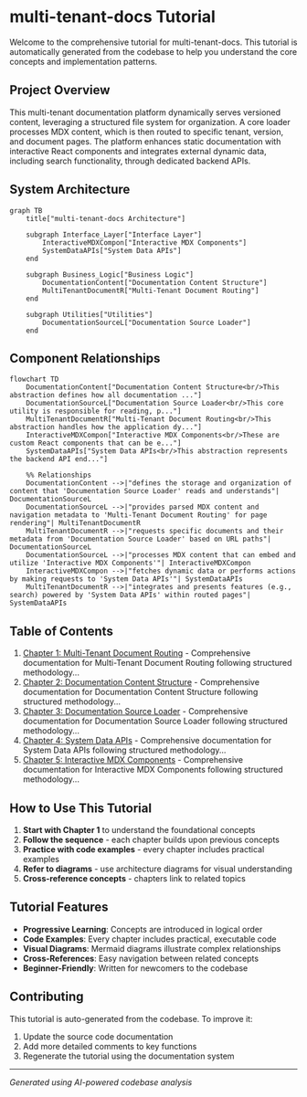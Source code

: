 # multi-tenant-docs Tutorial

Welcome to the comprehensive tutorial for multi-tenant-docs. This tutorial is automatically generated from the codebase to help you understand the core concepts and implementation patterns.

## Project Overview

This multi-tenant documentation platform dynamically serves versioned content, leveraging a structured file system for organization. A core loader processes MDX content, which is then routed to specific tenant, version, and document pages. The platform enhances static documentation with interactive React components and integrates external dynamic data, including search functionality, through dedicated backend APIs.


## System Architecture

```mermaid
graph TB
    title["multi-tenant-docs Architecture"]

    subgraph Interface_Layer["Interface Layer"]
        InteractiveMDXCompon["Interactive MDX Components"]
        SystemDataAPIs["System Data APIs"]
    end

    subgraph Business_Logic["Business Logic"]
        DocumentationContent["Documentation Content Structure"]
        MultiTenantDocumentR["Multi-Tenant Document Routing"]
    end

    subgraph Utilities["Utilities"]
        DocumentationSourceL["Documentation Source Loader"]
    end

```

## Component Relationships

```mermaid
flowchart TD
    DocumentationContent["Documentation Content Structure<br/>This abstraction defines how all documentation ..."]
    DocumentationSourceL["Documentation Source Loader<br/>This core utility is responsible for reading, p..."]
    MultiTenantDocumentR["Multi-Tenant Document Routing<br/>This abstraction handles how the application dy..."]
    InteractiveMDXCompon["Interactive MDX Components<br/>These are custom React components that can be e..."]
    SystemDataAPIs["System Data APIs<br/>This abstraction represents the backend API end..."]

    %% Relationships
    DocumentationContent -->|"defines the storage and organization of content that 'Documentation Source Loader' reads and understands"| DocumentationSourceL
    DocumentationSourceL -->|"provides parsed MDX content and navigation metadata to 'Multi-Tenant Document Routing' for page rendering"| MultiTenantDocumentR
    MultiTenantDocumentR -->|"requests specific documents and their metadata from 'Documentation Source Loader' based on URL paths"| DocumentationSourceL
    DocumentationSourceL -->|"processes MDX content that can embed and utilize 'Interactive MDX Components'"| InteractiveMDXCompon
    InteractiveMDXCompon -->|"fetches dynamic data or performs actions by making requests to 'System Data APIs'"| SystemDataAPIs
    MultiTenantDocumentR -->|"integrates and presents features (e.g., search) powered by 'System Data APIs' within routed pages"| SystemDataAPIs
```

## Table of Contents

1. [Chapter 1: Multi-Tenant Document Routing](chapter_01.md) - Comprehensive documentation for Multi-Tenant Document Routing following structured methodology...
2. [Chapter 2: Documentation Content Structure](chapter_02.md) - Comprehensive documentation for Documentation Content Structure following structured methodology...
3. [Chapter 3: Documentation Source Loader](chapter_03.md) - Comprehensive documentation for Documentation Source Loader following structured methodology...
4. [Chapter 4: System Data APIs](chapter_04.md) - Comprehensive documentation for System Data APIs following structured methodology...
5. [Chapter 5: Interactive MDX Components](chapter_05.md) - Comprehensive documentation for Interactive MDX Components following structured methodology...

## How to Use This Tutorial

1. **Start with Chapter 1** to understand the foundational concepts
2. **Follow the sequence** - each chapter builds upon previous concepts
3. **Practice with code examples** - every chapter includes practical examples
4. **Refer to diagrams** - use architecture diagrams for visual understanding
5. **Cross-reference concepts** - chapters link to related topics

## Tutorial Features

- **Progressive Learning**: Concepts are introduced in logical order
- **Code Examples**: Every chapter includes practical, executable code
- **Visual Diagrams**: Mermaid diagrams illustrate complex relationships
- **Cross-References**: Easy navigation between related concepts
- **Beginner-Friendly**: Written for newcomers to the codebase

## Contributing

This tutorial is auto-generated from the codebase. To improve it:
1. Update the source code documentation
2. Add more detailed comments to key functions
3. Regenerate the tutorial using the documentation system

---

*Generated using AI-powered codebase analysis*
